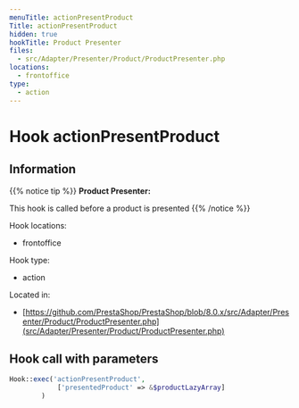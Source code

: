 ```yaml
---
menuTitle: actionPresentProduct
Title: actionPresentProduct
hidden: true
hookTitle: Product Presenter
files:
  - src/Adapter/Presenter/Product/ProductPresenter.php
locations:
  - frontoffice
type:
  - action
---
```


# Hook actionPresentProduct

## Information

{{% notice tip %}}
**Product Presenter:** 

This hook is called before a product is presented
{{% /notice %}}

Hook locations: 
  - frontoffice

Hook type: 
  - action

Located in: 
  - [https://github.com/PrestaShop/PrestaShop/blob/8.0.x/src/Adapter/Presenter/Product/ProductPresenter.php](src/Adapter/Presenter/Product/ProductPresenter.php)

## Hook call with parameters

```php
Hook::exec('actionPresentProduct',
            ['presentedProduct' => &$productLazyArray]
        )
```